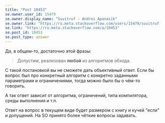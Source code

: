 ```yaml
---
title: "Post 10453"
se.owner.user_id: 15479
se.owner.display_name: "Suvitruf - Andrei Apanasik"
se.owner.link: "https://ru.meta.stackoverflow.com/users/15479/suvitruf-andrei-apanasik"
se.link: "https://ru.meta.stackoverflow.com/a/10453"
se.post_id: 10453
se.post_type: answer
---
```

<p>Да, в общем-то, достаточно этой фразы:</p>

<blockquote>
  <p>Допустим, реализован <strong>любой</strong> из алгоритмов обхода.</p>
</blockquote>

<p>С такой постановкой вы не сможете дать объективный ответ. Если бы вопрос был про конкретный алгоритм с конкретно заданными параметрами и ограничениями, тогда можно было бы о чём-то говорить.</p>

<p>А так ответ зависит от алгоритма, ограничений, типа компилятора, среды выполнения и т.п.</p>

<p>Ответ на вопрос в текущем виде будет размером с книгу и кучей "если" и допущений. На SO принято более чёткие вопросы задавать.</p>
